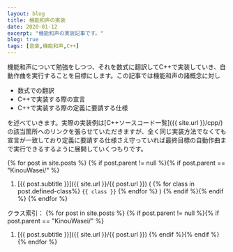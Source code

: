 ```yaml
---
layout: blog
title: 機能和声の実装
date: 2020-01-12
excerpt: "機能和声の実装記事です。"
blog: true
tags: [音楽,機能和声,C++]
---
```


機能和声について勉強をしつつ、それを数式に翻訳してC++で実装していき、自動作曲を実行することを目標にします。この記事では機能和声の諸概念に対し
- 数式での翻訳
- C++で実装する際の宣言
- C++で実装する際の定義に要請する仕様

を述べていきます。実際の実装例は[C++ソースコード一覧]({{ site.url }}/cpp/)の該当箇所へのリンクを張らせていただきますが、全く同じ実装方法でなくても宣言が一致しており定義に要請する仕様さえ守っていれば最終目標の自動作曲まで実行できるするように展開していくつもりです。

{% for post in site.posts %}
{% if post.parent != null %}{% if post.parent == "KinouWasei/" %}
1. [{{ post.subtitle }}]({{ site.url }}/{{ post.url }})
  (
    {% for class in post.defined-class%}
      `{{ class }}`
    {% endfor %}
  )
{% endif %}{% endif %}
{% endfor %}

クラス索引：
{% for post in site.posts %}
{% if post.parent != null %}{% if post.parent == "KinouWasei/" %}
1. [{{ post.subtitle }}]({{ site.url }}/{{ post.url }})
{% endif %}{% endif %}
{% endfor %}

